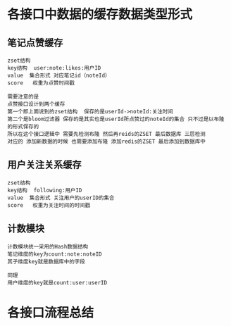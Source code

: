 # 各接口中数据的缓存数据类型形式

## 笔记点赞缓存

```
zset结构
key结构  user:note:likes:用户ID
value  集合形式 对应笔记id（noteId）
score   权重为点赞时间戳

需要注意的是 
点赞接口设计到两个缓存 
第一个即上面说到的zset结构  保存的是userId->noteId:关注时间
第二个是bloom过滤器 保存的是其实也是userId所点赞过的noteId的集合 只不过是以布隆的形式保存的
所以在这个接口逻辑中 需要先检测布隆 然后再reids的ZSET 最后数据库 三层检测
对应的 添加新数据的时候 也需要添加布隆 添加redis的ZSET 最后添加到数据库中
```

## 用户关注关系缓存

```
zset结构
key结构  following:用户ID
value  集合形式 关注用户的userID的集合 
score   权重为关注时间的时间戳
```

## 计数模块

```
计数模块统一采用的Hash数据结构
笔记维度的key为count:note:noteID
其子维度key就是数据库中的字段

同理
用户维度的key就是count:user:userID
```

# 各接口流程总结

